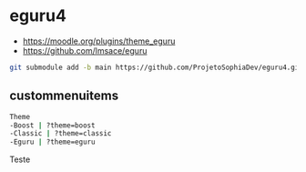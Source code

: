 # eguru4
- https://moodle.org/plugins/theme_eguru
- https://github.com/lmsace/eguru

```bash
git submodule add -b main https://github.com/ProjetoSophiaDev/eguru4.git theme/eguru
```


## custommenuitems
```bash
Theme
-Boost | ?theme=boost
-Classic | ?theme=classic
-Eguru | ?theme=eguru
```

Teste
